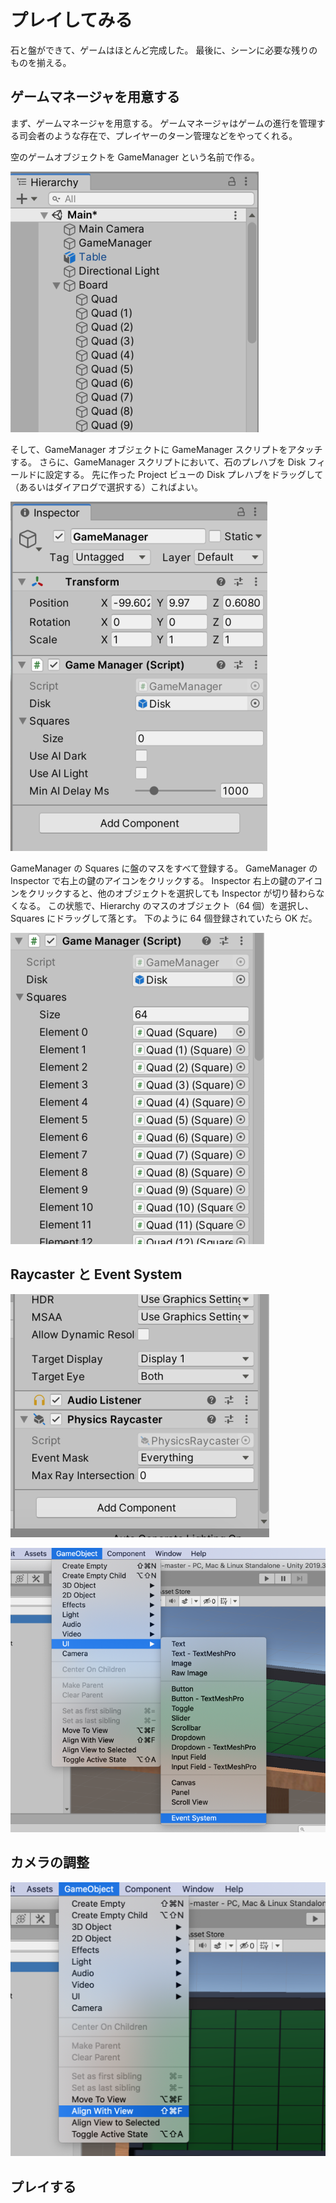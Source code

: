 # プレイしてみる

石と盤ができて、ゲームはほとんど完成した。
最後に、シーンに必要な残りのものを揃える。

## ゲームマネージャを用意する

まず、ゲームマネージャを用意する。
ゲームマネージャはゲームの進行を管理する司会者のような存在で、プレイヤーのターン管理などをやってくれる。

空のゲームオブジェクトを GameManager という名前で作る。

![Game Manager](./Images/GameManager.png)

そして、GameManager オブジェクトに GameManager スクリプトをアタッチする。
さらに、GameManager スクリプトにおいて、石のプレハブを Disk フィールドに設定する。
先に作った Project ビューの Disk プレハブをドラッグして（あるいはダイアログで選択する）こればよい。

![Game Manager Inspector](./Images/GameManagerInspector.png)

GameManager の Squares に盤のマスをすべて登録する。
GameManager の Inspector で右上の鍵のアイコンをクリックする。
Inspector 右上の鍵のアイコンをクリックすると、他のオブジェクトを選択しても Inspector が切り替わらなくなる。
この状態で、Hierarchy のマスのオブジェクト（64 個）を選択し、Squares にドラッグして落とす。
下のように 64 個登録されていたら OK だ。

![Set Squares](./Images/SetSquares.png)

## Raycaster と Event System

![Physics Raycaster](./Images/PhysicsRaycaster.png)

![Add Event System](./Images/EventSystem.png)

## カメラの調整

![Align With View](./Images/AlignWithView.png)

## プレイする
